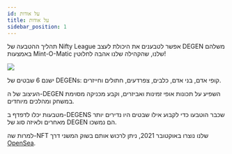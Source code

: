 ```yaml
---
id: על אודות
title: על אודות
sidebar_position: 1
---
```


תהליך ההטבעה של Nifty League אפשר לטבענים את היכולת לעצב DEGEN משלהם באמצעות Mint-O-Matic שלנו, שהקהילה שלנו אהבה לחלוטין!

![](/img/mintomatic.gif)

ישנם 6 שבטים של DEGENs: קופי אדם, בני אדם, כלבים, צפרדעים, חתולים וחייזרים.

העיצוב של ה-DEGEN השפיע על תכונות אופי זמינות ואביזרים, וקבע מכניקה מסוימת במשחק ומהלכים מיוחדים.

מטבעות יכלו לדפדף ב-DEGENS שכבר הוטבעו כדי לקבוע אילו שבטים היו נדירים יותר מאחרים ולאיזה סוג של DEGEN הם נמשכו.

למרות שה-NFT שלנו נוצרו באוקטובר 2021, ניתן לרכוש אותם בשוק המשני דרך [OpenSea](https://opensea.io/collection/niftydegen).
